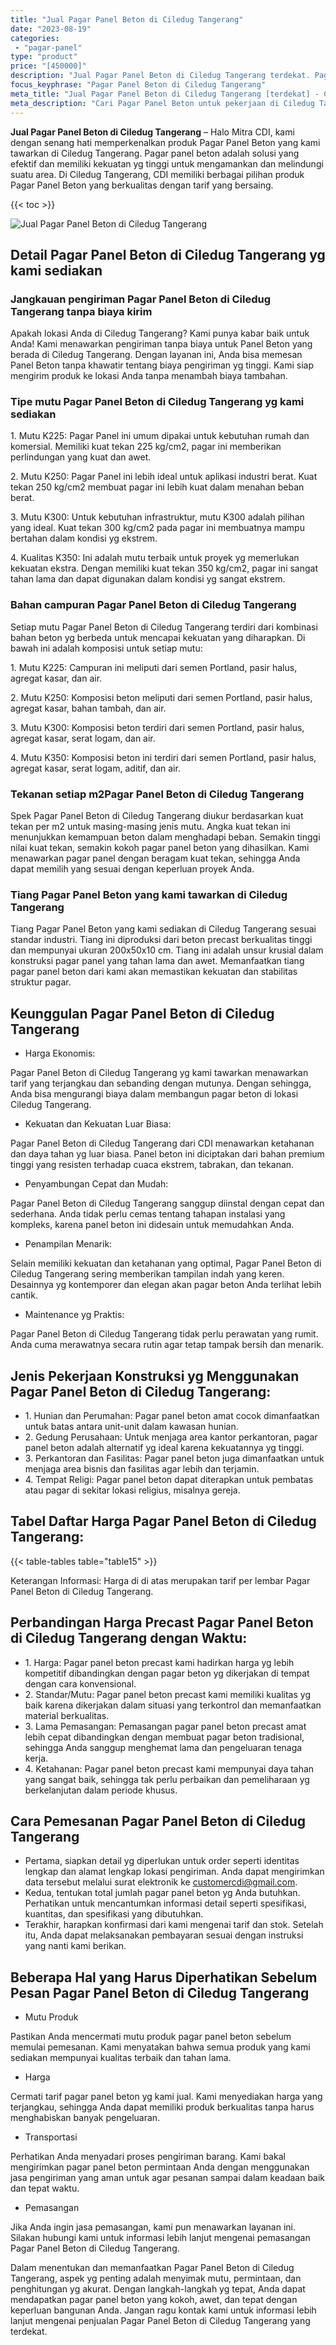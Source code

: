 ```yaml
---
title: "Jual Pagar Panel Beton di Ciledug Tangerang"
date: "2023-08-19"
categories:
 - "pagar-panel"
type: "product"
price: "[450000]"
description: "Jual Pagar Panel Beton di Ciledug Tangerang terdekat. Pagar Panel Beton ini umumnya diaplikasikan dalam project pembangunan sebagai pembatas area yang kuat dan awet. Hubungi kami untuk keterangan lebih lanjut."
focus_keyphrase: "Pagar Panel Beton di Ciledug Tangerang"
meta_title: "Jual Pagar Panel Beton di Ciledug Tangerang [terdekat] - CDI"
meta_description: "Cari Pagar Panel Beton untuk pekerjaan di Ciledug Tangerang? Kami menawarkan Pagar Panel Beton yang berkualitas untuk pembatas lahan. Segera dapatkan harga terbaik sekarang."
---
```


**Jual Pagar Panel Beton di Ciledug Tangerang** – Halo Mitra CDI, kami dengan senang hati memperkenalkan produk Pagar Panel Beton yang kami tawarkan di Ciledug Tangerang. Pagar panel beton adalah solusi yang efektif dan memiliki kekuatan yg tinggi untuk mengamankan dan melindungi suatu area. Di Ciledug Tangerang, CDI memiliki berbagai pilihan produk Pagar Panel Beton yang berkualitas dengan tarif yang bersaing.

{{< toc >}}

![Jual Pagar Panel Beton di Ciledug Tangerang](/images/pagar-panel/pagar-panel-01.jpg)

## Detail Pagar Panel Beton di Ciledug Tangerang yg kami sediakan

### Jangkauan pengiriman Pagar Panel Beton di Ciledug Tangerang tanpa biaya kirim

Apakah lokasi Anda di Ciledug Tangerang? Kami punya kabar baik untuk Anda! Kami menawarkan pengiriman tanpa biaya untuk Panel Beton yang berada di Ciledug Tangerang. Dengan layanan ini, Anda bisa memesan Panel Beton tanpa khawatir tentang biaya pengiriman yg tinggi. Kami siap mengirim produk ke lokasi Anda tanpa menambah biaya tambahan.

### Tipe mutu Pagar Panel Beton di Ciledug Tangerang yg kami sediakan

1\. Mutu K225: Pagar Panel ini umum dipakai untuk kebutuhan rumah dan komersial. Memiliki kuat tekan 225 kg/cm2, pagar ini memberikan perlindungan yang kuat dan awet.  

2\. Mutu K250: Pagar Panel ini lebih ideal untuk aplikasi industri berat. Kuat tekan 250 kg/cm2 membuat pagar ini lebih kuat dalam menahan beban berat.  

3\. Mutu K300: Untuk kebutuhan infrastruktur, mutu K300 adalah pilihan yang ideal. Kuat tekan 300 kg/cm2 pada pagar ini membuatnya mampu bertahan dalam kondisi yg ekstrem.  

4\. Kualitas K350: Ini adalah mutu terbaik untuk proyek yg memerlukan kekuatan ekstra. Dengan memiliki kuat tekan 350 kg/cm2, pagar ini sangat tahan lama dan dapat digunakan dalam kondisi yg sangat ekstrem.

### Bahan campuran Pagar Panel Beton di Ciledug Tangerang

Setiap mutu Pagar Panel Beton di Ciledug Tangerang terdiri dari kombinasi bahan beton yg berbeda untuk mencapai kekuatan yang diharapkan. Di bawah ini adalah komposisi untuk setiap mutu:

1\. Mutu K225: Campuran ini meliputi dari semen Portland, pasir halus, agregat kasar, dan air.

2\. Mutu K250: Komposisi beton meliputi dari semen Portland, pasir halus, agregat kasar, bahan tambah, dan air.

3\. Mutu K300: Komposisi beton terdiri dari semen Portland, pasir halus, agregat kasar, serat logam, dan air.

4\. Mutu K350: Komposisi beton ini terdiri dari semen Portland, pasir halus, agregat kasar, serat logam, aditif, dan air.

### Tekanan setiap m2Pagar Panel Beton di Ciledug Tangerang

Spek Pagar Panel Beton di Ciledug Tangerang diukur berdasarkan kuat tekan per m2 untuk masing-masing jenis mutu. Angka kuat tekan ini menunjukkan kemampuan beton dalam menghadapi beban. Semakin tinggi nilai kuat tekan, semakin kokoh pagar panel beton yang dihasilkan. Kami menawarkan pagar panel dengan beragam kuat tekan, sehingga Anda dapat memilih yang sesuai dengan keperluan proyek Anda.

### Tiang Pagar Panel Beton yang kami tawarkan di Ciledug Tangerang

Tiang Pagar Panel Beton yang kami sediakan di Ciledug Tangerang sesuai standar industri. Tiang ini diproduksi dari beton precast berkualitas tinggi dan mempunyai ukuran 200x50x10 cm. Tiang ini adalah unsur krusial dalam konstruksi pagar panel yang tahan lama dan awet. Memanfaatkan tiang pagar panel beton dari kami akan memastikan kekuatan dan stabilitas struktur pagar.

## Keunggulan Pagar Panel Beton di Ciledug Tangerang

*   Harga Ekonomis:

Pagar Panel Beton di Ciledug Tangerang yg kami tawarkan menawarkan tarif yang terjangkau dan sebanding dengan mutunya. Dengan sehingga, Anda bisa mengurangi biaya dalam membangun pagar beton di lokasi Ciledug Tangerang.
*   Kekuatan dan Kekuatan Luar Biasa:

Pagar Panel Beton di Ciledug Tangerang dari CDI menawarkan ketahanan dan daya tahan yg luar biasa. Panel beton ini diciptakan dari bahan premium tinggi yang resisten terhadap cuaca ekstrem, tabrakan, dan tekanan.
*   Penyambungan Cepat dan Mudah:

Pagar Panel Beton di Ciledug Tangerang sanggup diinstal dengan cepat dan sederhana. Anda tidak perlu cemas tentang tahapan instalasi yang kompleks, karena panel beton ini didesain untuk memudahkan Anda.
*   Penampilan Menarik:

Selain memiliki kekuatan dan ketahanan yang optimal, Pagar Panel Beton di Ciledug Tangerang sering memberikan tampilan indah yang keren. Desainnya yg kontemporer dan elegan akan pagar beton Anda terlihat lebih cantik.
*   Maintenance yg Praktis:

Pagar Panel Beton di Ciledug Tangerang tidak perlu perawatan yang rumit. Anda cuma merawatnya secara rutin agar tetap tampak bersih dan menarik.

## Jenis Pekerjaan Konstruksi yg Menggunakan Pagar Panel Beton di Ciledug Tangerang:

*   1\. Hunian dan Perumahan: Pagar panel beton amat cocok dimanfaatkan untuk batas antara unit-unit dalam kawasan hunian.
*   2\. Gedung Perusahaan: Untuk menjaga area kantor perkantoran, pagar panel beton adalah alternatif yg ideal karena kekuatannya yg tinggi.
*   3\. Perkantoran dan Fasilitas: Pagar panel beton juga dimanfaatkan untuk menjaga area bisnis dan fasilitas agar lebih dan terjamin.
*   4\. Tempat Religi: Pagar panel beton dapat diterapkan untuk pembatas atau pagar di sekitar lokasi religius, misalnya gereja.

## Tabel Daftar Harga Pagar Panel Beton di Ciledug Tangerang:

{{< table-tables table="table15" >}}

Keterangan Informasi: Harga di di atas merupakan tarif per lembar Pagar Panel Beton di Ciledug Tangerang.

## Perbandingan Harga Precast Pagar Panel Beton di Ciledug Tangerang dengan Waktu:

*   1\. Harga: Pagar panel beton precast kami hadirkan harga yg lebih kompetitif dibandingkan dengan pagar beton yg dikerjakan di tempat dengan cara konvensional.
*   2\. Standar/Mutu: Pagar panel beton precast kami memiliki kualitas yg baik karena dikerjakan dalam situasi yang terkontrol dan memanfaatkan material berkualitas.
*   3\. Lama Pemasangan: Pemasangan pagar panel beton precast amat lebih cepat dibandingkan dengan membuat pagar beton tradisional, sehingga Anda sanggup menghemat lama dan pengeluaran tenaga kerja.
*   4\. Ketahanan: Pagar panel beton precast kami mempunyai daya tahan yang sangat baik, sehingga tak perlu perbaikan dan pemeliharaan yg berkelanjutan dalam periode khusus.

## Cara Pemesanan Pagar Panel Beton di Ciledug Tangerang

*   Pertama, siapkan detail yg diperlukan untuk order seperti identitas lengkap dan alamat lengkap lokasi pengiriman. Anda dapat mengirimkan data tersebut melalui surat elektronik ke customercdi@gmail.com.
*   Kedua, tentukan total jumlah pagar panel beton yg Anda butuhkan. Perhatikan untuk mencantumkan informasi detail seperti spesifikasi, kuantitas, dan spesifikasi yang dibutuhkan.
*   Terakhir, harapkan konfirmasi dari kami mengenai tarif dan stok. Setelah itu, Anda dapat melaksanakan pembayaran sesuai dengan instruksi yang nanti kami berikan.

## Beberapa Hal yang Harus Diperhatikan Sebelum Pesan Pagar Panel Beton di Ciledug Tangerang

*   Mutu Produk

Pastikan Anda mencermati mutu produk pagar panel beton sebelum memulai pemesanan. Kami menyatakan bahwa semua produk yang kami sediakan mempunyai kualitas terbaik dan tahan lama.
*   Harga

Cermati tarif pagar panel beton yg kami jual. Kami menyediakan harga yang terjangkau, sehingga Anda dapat memiliki produk berkualitas tanpa harus menghabiskan banyak pengeluaran.
*   Transportasi

Perhatikan Anda menyadari proses pengiriman barang. Kami bakal mengirimkan pagar panel beton permintaan Anda dengan menggunakan jasa pengiriman yang aman untuk agar pesanan sampai dalam keadaan baik dan tepat waktu.
*   Pemasangan

Jika Anda ingin jasa pemasangan, kami pun menawarkan layanan ini. Silakan hubungi kami untuk informasi lebih lanjut mengenai pemasangan Pagar Panel Beton di Ciledug Tangerang.

Dalam menentukan dan memanfaatkan Pagar Panel Beton di Ciledug Tangerang, aspek yg penting adalah menyimak mutu, permintaan, dan penghitungan yg akurat. Dengan langkah-langkah yg tepat, Anda dapat mendapatkan pagar panel beton yang kokoh, awet, dan tepat dengan keperluan bangunan Anda. Jangan ragu kontak kami untuk informasi lebih lanjut mengenai penjualan Pagar Panel Beton di Ciledug Tangerang yang terdekat.